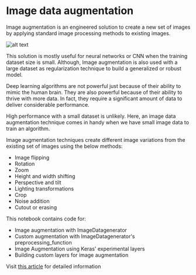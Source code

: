 # Image data augmentation

Image augmentation is an engineered solution to create a new set of images by applying standard image processing methods to existing images.

![alt text](https://datamonje.com/wp-content/uploads/2021/07/Image-Data-Augmentation.jpg "DataMonje Image Augmentation")

This solution is mostly useful for neural networks or CNN when the training dataset size is small. Although, Image augmentation is also used with a large dataset as regularization technique to build a generalized or robust model.

Deep learning algorithms are not powerful just because of their ability to mimic the human brain. They are also powerful because of their ability to thrive with more data. In fact, they require a significant amount of data to deliver considerable performance.

High performance with a small dataset is unlikely. Here, an image data augmentation technique comes in handy when we have small image data to train an algorithm.

Image augmentation techniques create different image variations from the existing set of images using the below methods:

- Image flipping
- Rotation
- Zoom
- Height and width shifting
- Perspective and tilt
- Lighting transformations
- Crop
- Noise addition
- Cutout or erasing

This notebook contains code for:

- Image augmentation with ImageDatagenerator
- Custom augmentation with ImageDatagenerator's preprocessing_function
- Image Augmentation using Keras' experimental layers
- Building custom layers for image augmentation

Visit [this article](https://datamonje.com/image-data-augmentation/ "Image Data Augmentation Guide") for detailed information
